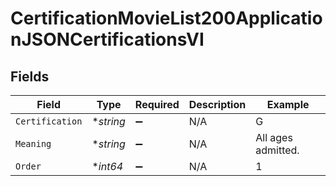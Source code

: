 # CertificationMovieList200ApplicationJSONCertificationsVI


## Fields

| Field              | Type               | Required           | Description        | Example            |
| ------------------ | ------------------ | ------------------ | ------------------ | ------------------ |
| `Certification`    | **string*          | :heavy_minus_sign: | N/A                | G                  |
| `Meaning`          | **string*          | :heavy_minus_sign: | N/A                | All ages admitted. |
| `Order`            | **int64*           | :heavy_minus_sign: | N/A                | 1                  |